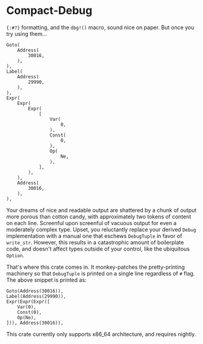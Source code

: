 # Compact-Debug
<!-- cargo-rdme start -->

`{:#?}` formatting, and the `dbg!()` macro, sound nice on paper. But once you try using them...

```text
Goto(
    Address(
        30016,
    ),
),
Label(
    Address(
        29990,
    ),
),
Expr(
    Expr(
        Expr(
            [
                Var(
                    0,
                ),
                Const(
                    0,
                ),
                Op(
                    Ne,
                ),
            ],
        ),
    ),
    Address(
        30016,
    ),
),
```

Your dreams of nice and readable output are shattered by a chunk of output more porous than cotton
candy, with approximately two tokens of content on each line. Screenful upon screenful of vacuous
output for even a moderately complex type. Upset, you reluctantly replace your derived `Debug`
implementation with a manual one that eschews `DebugTuple` in favor of `write_str`. However, this
results in a catastrophic amount of boilerplate code, and doesn't affect types outside of your
control, like the ubiquitous `Option`.

That's where this crate comes in. It monkey-patches the pretty-printing machinery so that
`DebugTuple` is printed on a single line regardless of `#` flag. The above snippet is printed as:

```text
Goto(Address(30016)),
Label(Address(29990)),
Expr(Expr(Expr([
    Var(0),
    Const(0),
    Op(Ne),
])), Address(30016)),
```

This crate currently only supports x86_64 architecture, and requires nightly.

<!-- cargo-rdme end -->
